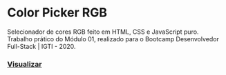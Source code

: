 # Color Picker RGB
Selecionador de cores RGB feito em HTML, CSS e JavaScript puro.
Trabalho prático do Módulo 01, realizado para o Bootcamp Desenvolvedor Full-Stack | IGTI - 2020.

<h3>
<a href="https://romulopessoa01.github.io/color-picker-rgb/" target="_blank">Visualizar</a>
</h3>

